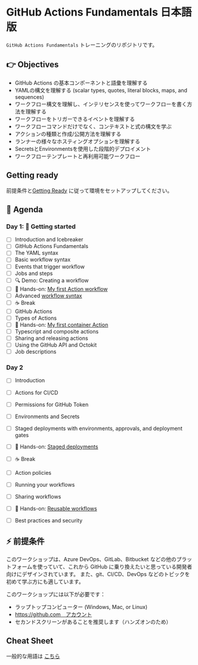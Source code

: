 # GitHub Actions Fundamentals 日本語版

`GitHub Actions Fundamentals` トレーニングのリポジトリです。

## 👉 Objectives

- GitHub Actions の基本コンポーネントと語彙を理解する
- YAMLの構文を理解する (scalar types, quotes, literal blocks, maps, and sequences)
- ワークフロー構文を理解し、インテリセンスを使ってワークフローを書く方法を理解する
- ワークフローをトリガーできるイベントを理解する
- ワークフローコマンドだけでなく、コンテキストと式の構文を学ぶ
- アクションの種類と作成/公開方法を理解する
- ランナーの様々なホスティングオプションを理解する
- SecretsとEnvironmentsを使用した段階的デプロイメント
- ワークフローテンプレートと再利用可能ワークフロー

## Getting ready

前提条件と[Getting Ready](GettingReady.md) に従って環境をセットアップしてください。

## 📆 Agenda

### Day 1: 🚀 Getting started

- [ ] Introduction and Icebreaker
- [ ] GitHub Actions Fundamentals
- [ ] The YAML syntax
- [ ] Basic workflow syntax
- [ ] Events that trigger workflow
- [ ] Jobs and steps
- [ ] :mag: Demo: Creating a workflow
- [ ] 🔨 Hands-on: [My first Action workflow](hol/01-My-first-workflow.md)
- [ ] Advanced [workflow syntax](https://docs.github.com/en/actions/using-workflows/workflow-syntax-for-github-actions)
- [ ] :coffee: Break
- [ ] GitHub Actions
- [ ] Types of Actions
- [ ] 🔨 Hands-on: [My first container Action](hol/02-My-first-action.md)
- [ ] Typescript and composite actions
- [ ] Sharing and releasing actions
- [ ] Using the GitHub API and Octokit
- [ ] Job descriptions

### Day 2
- [ ] Introduction
- [ ] Actions for CI/CD
- [ ] Permissions for GitHub Token
- [ ] Environments and Secrets
- [ ] Staged deployments with environments, approvals, and deployment gates
- [ ] 🔨 Hands-on: [Staged deployments](hol/03-Staged-deployments.md)
- [ ] :coffee: Break
- [ ] Action policies
- [ ] Running your workflows
- [ ] Sharing workflows
- [ ] 🔨 Hands-on: [Reusable workflows](hol/04-Reusable-workflows.md)
- [ ] Best practices and security


## ⚡ 前提条件

このワークショップは、Azure DevOps、GitLab、Bitbucket などの他のプラットフォームを使っていて、これから GitHub に乗り換えたいと思っている開発者向けにデザインされています。
また、git、CI/CD、DevOps などのトピックを初めて学ぶ方にも適しています。

このワークショップには以下が必要です：

- ラップトップコンピューター (Windows, Mac, or Linux)
- https://github.com　アカウント
- セカンドスクリーンがあることを推奨します（ハンズオンのため）

## Cheat Sheet
一般的な用語は [こちら](./CheatSheet.md)

